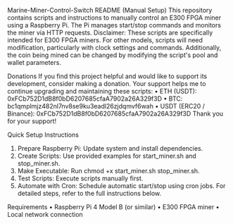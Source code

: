 Marine-Miner-Control-Switch README (Manual Setup)
This repository contains scripts and instructions to manually control an E300 FPGA miner using a Raspberry Pi. The Pi manages start/stop commands and monitors the miner via HTTP requests.
Disclaimer: These scripts are specifically intended for E300 FPGA miners. For other models, scripts will need modification, particularly with clock settings and commands. Additionally, the coin being mined can be changed by modifying the script's pool and wallet parameters.

Donations
If you find this project helpful and would like to support its development, consider making a donation. Your support helps me to continue upgrading and maintaining these scripts:
•	ETH (USDT): 0xFCb752D1dB8f0bD6207685cfaA7902a26A329f3D
•	BTC: bc1qmplmjz482nl7nv8se9ku3eadl26zjdqmvf6wah
•	USDT (ERC20 / Binance): 0xFCb752D1dB8f0bD6207685cfaA7902a26A329f3D
Thank you for your support!

Quick Setup Instructions
1.	Prepare Raspberry Pi: Update system and install dependencies.
2.	Create Scripts: Use provided examples for start_miner.sh and stop_miner.sh.
3.	Make Executable: Run chmod +x start_miner.sh stop_miner.sh.
4.	Test Scripts: Execute scripts manually first.
5.	Automate with Cron: Schedule automatic start/stop using cron jobs.
For detailed steps, refer to the full instructions below.

Requirements
•	Raspberry Pi 4 Model B (or similar)
•	E300 FPGA miner
•	Local network connection
